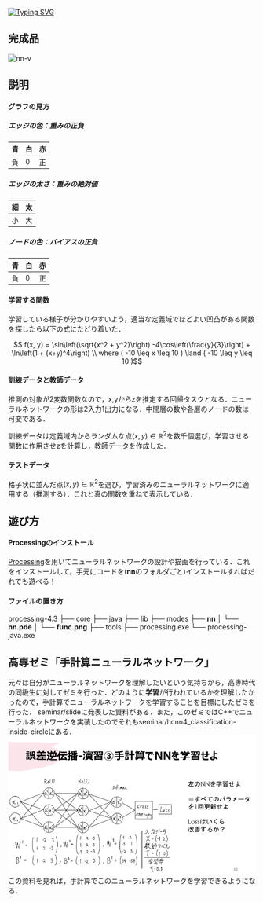 [![Typing SVG](https://readme-typing-svg.demolab.com?font=Fira+Code&size=60&pause=1000&color=45C9B0&center=true&vCenter=true&random=true&width=900&height=150&lines=Neural-Network-Visualizer)](https://git.io/typing-svg)
<script type="text/javascript" async src="https://cdnjs.cloudflare.com/ajax/libs/mathjax/2.7.7/MathJax.js?config=TeX-MML-AM_CHTML">
</script>
<script type="text/x-mathjax-config">
 MathJax.Hub.Config({
 tex2jax: {
 inlineMath: [['$', '$'] ],
 displayMath: [ ['$$','$$'], ["\\[","\\]"] ]
 }
 });
</script>

## 完成品
![nn-v](pic/summary.gif)

## 説明
#### グラフの見方
##### エッジの色：重みの正負
| 青 | 白 | 赤 |
| ---- | ---- | ---- |
| 負 | 0 | 正 |
##### エッジの太さ：重みの絶対値
| 細 | 太 |
| ---- | ---- |
| 小 | 大 |
##### ノードの色：バイアスの正負
| 青 | 白 | 赤 |
| ---- | ---- | ---- |
| 負 | 0 | 正 |
#### 学習する関数
学習している様子が分かりやすいよう，適当な定義域でほどよい凹凸がある関数を探したら以下の式にたどり着いた．

$$ f(x, y) = \sin\left(\sqrt{x^2 + y^2}\right) -4\cos\left(\frac{y}{3}\right) + \ln\left(1 + (x+y)^4\right)
\\ where ( -10 \leq x \leq 10 ) \land ( -10 \leq y \leq 10 )$$

#### 訓練データと教師データ
推測の対象が2変数関数なので，x,yからzを推定する回帰タスクとなる．ニューラルネットワークの形は2入力1出力になる．中間層の数や各層のノードの数は可変である．

訓練データは定義域内からランダムな点$(x,y) \in \mathbb{R}^2$を数千個選び，学習させる関数に作用させzを計算し，教師データを作成した．

#### テストデータ
格子状に並んだ点$(x,y) \in \mathbb{R}^2$を選び，学習済みのニューラルネットワークに適用する（推測する）．これと真の関数を重ねて表示している．

## 遊び方
#### Processingのインストール
[Processing](https://www.processing.org/)を用いてニューラルネットワークの設計や描画を行っている．これをインストールして，手元にコードを(**nn**のフォルダごと)インストールすればだれでも遊べる！
#### ファイルの置き方
processing-4.3
├── core
├── java
├── lib
├── modes
├── **nn**
│   └── **nn.pde**
│   └── **func.png**
├── tools
├── processing.exe
└── processing-java.exe

## 高専ゼミ「手計算ニューラルネットワーク」
元々は自分がニューラルネットワークを理解したいという気持ちから，高専時代の同級生に対してゼミを行った．どのように**学習**が行われているかを理解したかったので，手計算でニューラルネットワークを学習することを目標にしたゼミを行った．
seminar/slideに発表した資料がある．また，このゼミではC++でニューラルネットワークを実装したのでそれもseminar/hcnn4_classification-inside-circleにある．
![hcnn](pic/hcnn2_65.png)
この資料を見れば，手計算でこのニューラルネットワークを学習できるようになる．



